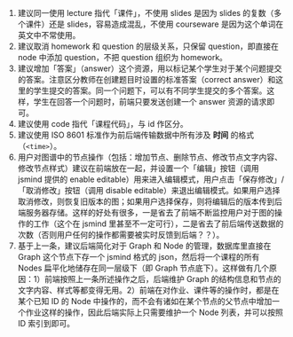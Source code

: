 1. 建议同一使用 lecture 指代「课件」，不使用 slides 是因为 slides 的复数（多个课件）还是 slides，容易造成混乱，不使用 courseware 是因为这个单词在英文中不常使用。
2. 建议取消 homework 和 question 的层级关系，只保留 question，即直接在 node 中添加 question，不把 question 组织为 homework。
3. 建议增加「答案」（answer）这个资源，用以标记某个学生对于某个问题提交的答案。注意区分教师在创建题目时设置的标准答案（correct answer）和这里的学生提交的答案。同一个问题下，可以有不同学生提交的多个答案。这样，学生在回答一个问题时，前端只要发送创建一个 answer 资源的请求即可。
4. 建议使用 code 指代「课程代码」，与 id 作区分。
5. 建议使用 ISO 8601 标准作为前后端传输数据中所有涉及 **时间** 的格式（`<time>`）。
6. 用户对图谱中的节点操作（包括：增加节点、删除节点、修改节点文字内容、修改节点样式）建议在前端放在一起，并设置一个「编辑」按钮（调用 jsmind 提供的 enable editable）用来进入编辑模式，用户点击「保存修改」/「取消修改」按钮（调用 disable editable）来退出编辑模式。如果用户选择取消修改，则恢复旧版本的图；如果用户选择保存，则将编辑后的版本传到后端服务器存储。这样的好处有很多，一是省去了前端不断监控用户对于图的操作的工作（这个在 jsmind 里甚至不一定可行），二是省去了前后端传送数据的次数（否则用户任何的操作都需要被实时反馈到后端？？）。
7. 基于上一条，建议后端简化对于 Graph 和 Node 的管理，数据库里直接在 Graph 这个节点下存一个 jsmind 格式的 json，然后将一个课程的所有 Nodes 扁平化地储存在同一层级下（即 Graph 节点底下）。这样做有几个原因：1）前端按照上一条所述操作之后，后端维护 Graph 的结构信息和节点的文字内容、样式等都变得无用。2）前端在对作业、课件等的操作时，都是在某个已知 ID 的 Node 中操作的，而不会有诸如在某个节点的父节点中增加一个作业这样的操作，因此后端实际上只需要维护一个 Node 列表，并可以按照 ID 索引到即可。